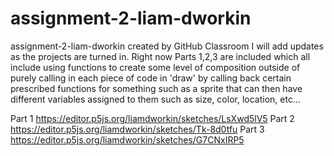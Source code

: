 # assignment-2-liam-dworkin
assignment-2-liam-dworkin created by GitHub Classroom
I will add updates as the projects are turned in. Right now Parts 1,2,3 are included which all include using functions to create some level of composition 
outside of purely calling in each piece of code in 'draw' by calling back certain prescribed functions for something such as a sprite that can then have different 
variables assigned to them such as size, color, location, etc...

Part 1
https://editor.p5js.org/liamdworkin/sketches/LsXwd5lV5
Part 2
https://editor.p5js.org/liamdworkin/sketches/Tk-8d0tfu
Part 3
https://editor.p5js.org/liamdworkin/sketches/G7CNxIRP5
